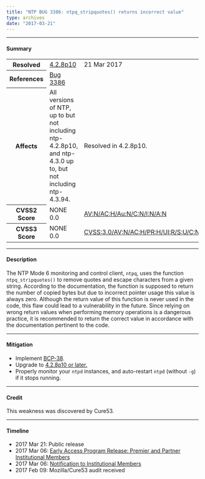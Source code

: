 ```yaml
---
title: "NTP BUG 3386: ntpq_stripquotes() returns incorrect value"
type: archives
date: "2017-03-21"
---
```


* * *

#### Summary

<table>
  <tbody>
	<tr>
		<th><b>Resolved</b></th>
		<td><a href="/support/securitynotice/4_2_8p10-release-announcement/">4.2.8p10</a></td>
		<td>21 Mar 2017</td>
	</tr>
	<tr>
		<th><b>References</b></th>
		<td><a href="https://bugs.ntp.org/show_bug.cgi?id=3386">Bug 3386</a></td>
		<td></td>
	</tr>
	<tr>
		<th><b>Affects</b></th>
		<td>All versions of NTP, up to but not including ntp-4.2.8p10,<br> and ntp-4.3.0 up to, but not including ntp-4.3.94.</td>
		<td>Resolved in 4.2.8p10.</td>
	</tr>
	<tr>
		<th><b>CVSS2 Score</b></th>
		<td>NONE 0.0</td>
		<td><a href="https://nvd.nist.gov/vuln-metrics/cvss/v2-calculator?calculator&version=2.0&vector=(AV:N/AC:H/Au:S/C:N/I:N/A:N)">AV:N/AC:H/Au:N/C:N/I:N/A:N</a></td>
	</tr>
	<tr>
		<th><b>CVSS3 Score<b></th>
		<td>NONE 0.0</td>
		<td><a href="https://www.first.org/cvss/calculator/3.0#CVSS:3.0/AV:N/AC:H/PR:H/UI:R/S:U/C:N/I:N/A:N">CVSS:3.0/AV:N/AC:H/PR:H/UI:R/S:U/C:N/I:N/A:N</a></td>
	</tr>	
  </tbody>	
</table>

* * *
    
#### Description 

The NTP Mode 6 monitoring and control client, `ntpq`, uses the function `ntpq_stripquotes()` to remove quotes and escape characters from a given string. According to the documentation, the function is supposed to return the number of copied bytes but due to incorrect pointer usage this value is always zero. Although the return value of this function is never used in the code, this flaw could lead to a vulnerability in the future. Since relying on wrong return values when performing memory operations is a dangerous practice, it is recommended to return the correct value in accordance with the documentation pertinent to the code.

* * *
    
#### Mitigation

* Implement [BCP-38](http://www.bcp38.info/index.php/Main_Page).
* Upgrade to [4.2.8p10 or later.](/downloads/)
* Properly monitor your `ntpd` instances, and auto-restart `ntpd` (without `-g`) if it stops running. 

* * *

#### Credit

This weakness was discovered by Cure53.

* * *

#### Timeline

* 2017 Mar 21: Public release
* 2017 Mar 06: [Early Access Program Release: Premier and Partner Institutional Members](https://www.nwtime.org/membership/benefits/)
* 2017 Mar 06: [Notification to Institutional Members](https://www.nwtime.org/membership/benefits/)
* 2017 Feb 09: Mozilla/Cure53 audit received